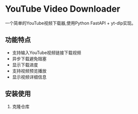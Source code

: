 # YouTube Video Downloader

一个简单的YouTube视频下载器,使用Python FastAPI + yt-dlp实现。

## 功能特点

- 支持输入YouTube视频链接下载视频
- 异步下载避免阻塞
- 显示下载进度
- 支持视频预览播放
- 显示视频详细信息

## 安装使用

1. 克隆仓库 